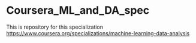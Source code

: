# Coursera_ML_and_DA_spec
This is repository for this specialization https://www.coursera.org/specializations/machine-learning-data-analysis 

